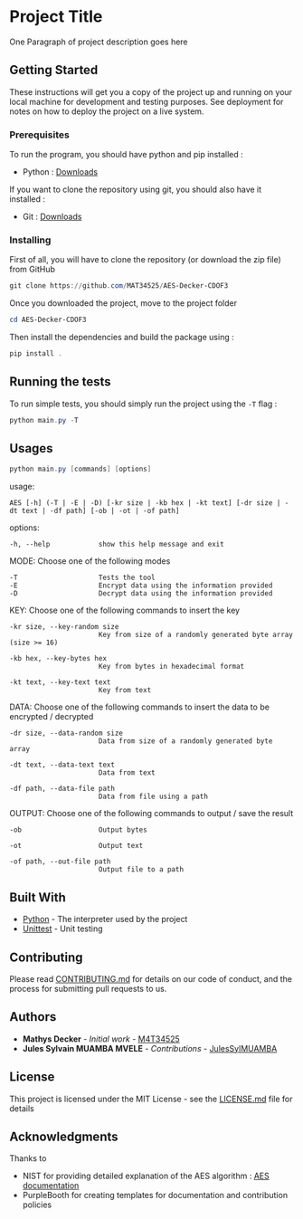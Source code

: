 # Project Title

One Paragraph of project description goes here

## Getting Started

These instructions will get you a copy of the project up and running on your local machine for development and testing purposes. See deployment for notes on how to deploy the project on a live system.

### Prerequisites

To run the program, you should have python and pip installed :

- Python : [Downloads](https://www.python.org/downloads/)

If you want to clone the repository using git, you should also have it installed :

- Git : [Downloads](https://git-scm.com/downloads)

### Installing

First of all, you will have to clone the repository (or download the zip file) from GitHub

```powershell
git clone https://github.com/MAT34525/AES-Decker-CDOF3
```

Once you downloaded the project, move to the project folder

```powershell
cd AES-Decker-CDOF3
```

Then install the dependencies and build the package using :

```powershell
pip install .
```

## Running the tests

To run simple tests, you should simply run the project using the  `-T` flag :

```powershell
python main.py -T
```

## Usages

```powershell
python main.py [commands] [options]
```

usage: 
  
    AES [-h] (-T | -E | -D) [-kr size | -kb hex | -kt text] [-dr size | -dt text | -df path] [-ob | -ot | -of path]

options:
  
    -h, --help            show this help message and exit

MODE: Choose one of the following modes

    -T                    Tests the tool
    -E                    Encrypt data using the information provided
    -D                    Decrypt data using the information provided

KEY: Choose one of the following commands to insert the key

    -kr size, --key-random size
                          Key from size of a randomly generated byte array (size >= 16)
    
    -kb hex, --key-bytes hex
                          Key from bytes in hexadecimal format
    
    -kt text, --key-text text
                          Key from text

DATA: Choose one of the following commands to insert the data to be encrypted / decrypted

    -dr size, --data-random size
                          Data from size of a randomly generated byte array
    
    -dt text, --data-text text
                          Data from text
    
    -df path, --data-file path
                          Data from file using a path

OUTPUT: Choose one of the following commands to output / save the result

    -ob                   Output bytes

    -ot                   Output text
    
    -of path, --out-file path
                          Output file to a path


## Built With

* [Python](https://www.python.org/) - The interpreter used by the project
* [Unittest](https://docs.python.org/3/library/unittest.html) - Unit testing

## Contributing

Please read [CONTRIBUTING.md](https://github.com/MAT34525/AES-Decker-CDOF3/blob/main/CONTRIBUTING.md) for details on our code of conduct, and the process for submitting pull requests to us.

## Authors

* **Mathys Decker** - *Initial work* - [M4T34525](https://github.com/MAT34525)
* **Jules Sylvain MUAMBA MVELE** - *Contributions* - [JulesSylMUAMBA](https://github.com/JulesSylMUAMBA)

## License

This project is licensed under the MIT License - see the [LICENSE.md](LICENSE.md) file for details

## Acknowledgments

Thanks to 
- NIST for providing detailed explanation of the AES algorithm : [AES documentation](https://nvlpubs.nist.gov/nistpubs/FIPS/NIST.FIPS.197.pdf)
- PurpleBooth for creating templates for documentation and contribution policies

